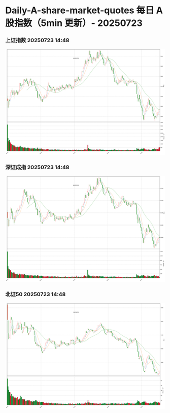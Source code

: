 
# Daily-A-share-market-quotes 每日 A 股指数（5min 更新）- 20250723

### 上证指数 20250723 14:48
![](./fig/2025/7/20250723-sh000001.png)

### 深证成指 20250723 14:48
![](./fig/2025/7/20250723-sz399001.png)

### 北证50 20250723 14:48
![](./fig/2025/7/20250723-bj899050.png)
